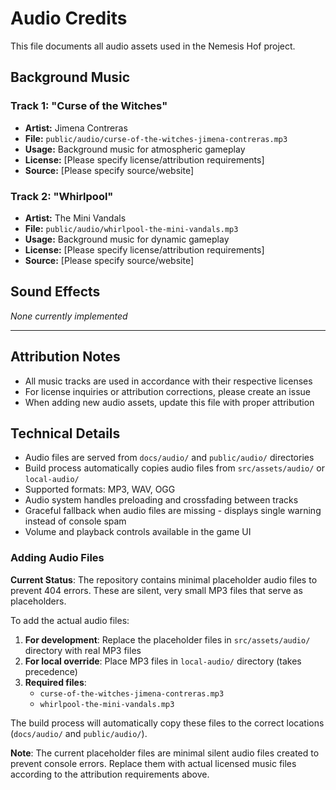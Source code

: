 # Audio Credits

This file documents all audio assets used in the Nemesis Hof project.

## Background Music

### Track 1: "Curse of the Witches"

- **Artist:** Jimena Contreras
- **File:** `public/audio/curse-of-the-witches-jimena-contreras.mp3`
- **Usage:** Background music for atmospheric gameplay
- **License:** [Please specify license/attribution requirements]
- **Source:** [Please specify source/website]

### Track 2: "Whirlpool"

- **Artist:** The Mini Vandals
- **File:** `public/audio/whirlpool-the-mini-vandals.mp3`
- **Usage:** Background music for dynamic gameplay
- **License:** [Please specify license/attribution requirements]
- **Source:** [Please specify source/website]

## Sound Effects

_None currently implemented_

---

## Attribution Notes

- All music tracks are used in accordance with their respective licenses
- For license inquiries or attribution corrections, please create an issue
- When adding new audio assets, update this file with proper attribution

## Technical Details

- Audio files are served from `docs/audio/` and `public/audio/` directories
- Build process automatically copies audio files from `src/assets/audio/` or `local-audio/`
- Supported formats: MP3, WAV, OGG
- Audio system handles preloading and crossfading between tracks
- Graceful fallback when audio files are missing - displays single warning instead of console spam
- Volume and playback controls available in the game UI

### Adding Audio Files

**Current Status**: The repository contains minimal placeholder audio files to prevent 404 errors. These are silent, very small MP3 files that serve as placeholders.

To add the actual audio files:

1. **For development**: Replace the placeholder files in `src/assets/audio/` directory with real MP3 files
2. **For local override**: Place MP3 files in `local-audio/` directory (takes precedence)
3. **Required files**:
   - `curse-of-the-witches-jimena-contreras.mp3`
   - `whirlpool-the-mini-vandals.mp3`

The build process will automatically copy these files to the correct locations (`docs/audio/` and `public/audio/`).

**Note**: The current placeholder files are minimal silent audio files created to prevent console errors. Replace them with actual licensed music files according to the attribution requirements above.
